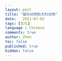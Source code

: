 ```yaml
---
layout: post
title: "猫科动物和犬科动物"
date:   2021-07-02
tags: [生化]
language : Chinese
comments: true
author: Zhen
toc: false
published: true
hidden: false
---
```

<!--stackedit_data:
eyJoaXN0b3J5IjpbLTE1ODEwMDQzMzBdfQ==
-->